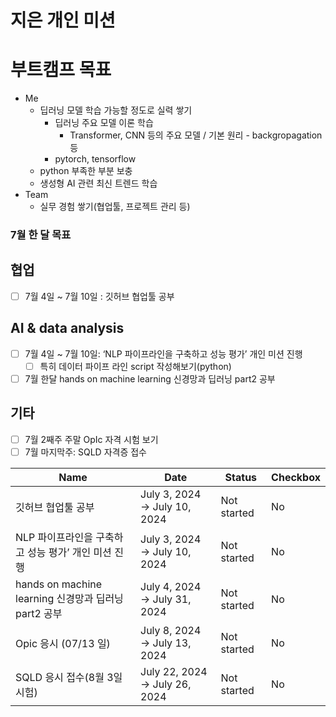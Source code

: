 # 지은 개인 미션

# 부트캠프 목표

- Me
    - 딥러닝 모델 학습 가능할 정도로 실력 쌓기
        - 딥러닝 주요 모델 이론 학습
            - Transformer, CNN 등의 주요 모델 / 기본 원리 -  backgropagation 등
        - pytorch, tensorflow
    - python 부족한 부분 보충
    - 생성형 AI 관련 최신 트렌드 학습
- Team
    - 실무 경험 쌓기(협업툴, 프로젝트 관리 등)



### 7월 한 달 목표

## 협업

- [ ]  7월 4일 ~ 7월 10일 : 깃허브 협업툴 공부

## AI & data analysis

- [ ]  7월 4일 ~ 7월 10일: ‘NLP 파이프라인을 구축하고 성능 평가’ 개인 미션 진행
    - [ ]  특히 데이터 파이프 라인 script 작성해보기(python)
- [ ]  7월 한달 hands on machine learning 신경망과 딥러닝 part2 공부

## 기타

- [ ]  7월 2째주 주말 OpIc 자격 시험 보기
- [ ]  7월 마지막주: SQLD 자격증 접수

|Name                                       |Date                         |Status     |Checkbox|
|-------------------------------------------|-----------------------------|-----------|--------|
|깃허브 협업툴 공부                                 |July 3, 2024 → July 10, 2024 |Not started|No      |
|NLP 파이프라인을 구축하고 성능 평가’ 개인 미션 진행            |July 3, 2024 → July 10, 2024 |Not started|No      |
|hands on machine learning 신경망과 딥러닝 part2 공부|July 4, 2024 → July 31, 2024 |Not started|No      |
|Opic 응시 (07/13 일)                          |July 8, 2024 → July 13, 2024 |Not started|No      |
|SQLD 응시 접수(8월 3일 시험)                       |July 22, 2024 → July 26, 2024|Not started|No      |

